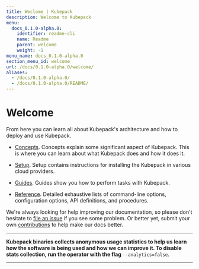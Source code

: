 ```yaml
---
title: Weclome | Kubepack
description: Welcome to Kubepack
menu:
  docs_0.1.0-alpha.0:
    identifier: readme-cli
    name: Readme
    parent: welcome
    weight: -1
menu_name: docs_0.1.0-alpha.0
section_menu_id: welcome
url: /docs/0.1.0-alpha.0/welcome/
aliases:
  - /docs/0.1.0-alpha.0/
  - /docs/0.1.0-alpha.0/README/
---
```


# Welcome

From here you can learn all about Kubepack's architecture and how to deploy and use Kubepack.

- [Concepts](/docs/concepts/). Concepts explain some significant aspect of Kubepack. This is where you can learn about what Kubepack does and how it does it.

- [Setup](/docs/setup/). Setup contains instructions for installing the Kubepack in various cloud providers.

- [Guides](/docs/guides/). Guides show you how to perform tasks with Kubepack.

- [Reference](/docs/reference/). Detailed exhaustive lists of command-line options, configuration options, API definitions, and procedures.

We're always looking for help improving our documentation, so please don't hesitate to [file an issue](https://github.com/kubepack/kubepack/issues/new) if you see some problem. Or better yet, submit your own [contributions](/docs/CONTRIBUTING.md) to help make our docs better.

---

**Kubepack binaries collects anonymous usage statistics to help us learn how the software is being used and how we can improve it. To disable stats collection, run the operator with the flag** `--analytics=false`.

---
